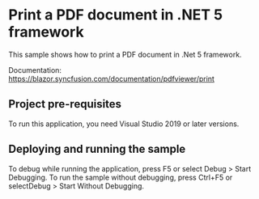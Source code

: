 # Print a PDF document in .NET 5 framework
This sample shows how to print a PDF document in .Net 5 framework.

Documentation: https://blazor.syncfusion.com/documentation/pdfviewer/print

## Project pre-requisites
To run this application, you need Visual Studio 2019 or later versions.

## Deploying and running the sample
To debug while running the application, press F5 or select Debug > Start Debugging. To run the sample without debugging, press Ctrl+F5 or selectDebug > Start Without Debugging.